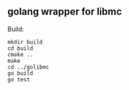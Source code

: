 ## golang wrapper for libmc

Build:

    mkdir build
    cd build
    cmake ..
    make
    cd ../golibmc
    go build
    go test
